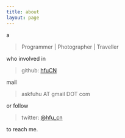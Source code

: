 ```yaml
---
title: about
layout: page
---
```


a

> Programmer | Photographer | Traveller

who involved in

> github: [hfuCN](https://github.com/hfuCN?tab=contributions&period=monthly)

mail

> askfuhu AT gmail DOT com

or follow

> twitter: [@hfu_cn](https://twitter.com/hfu_cn)

to reach me.


